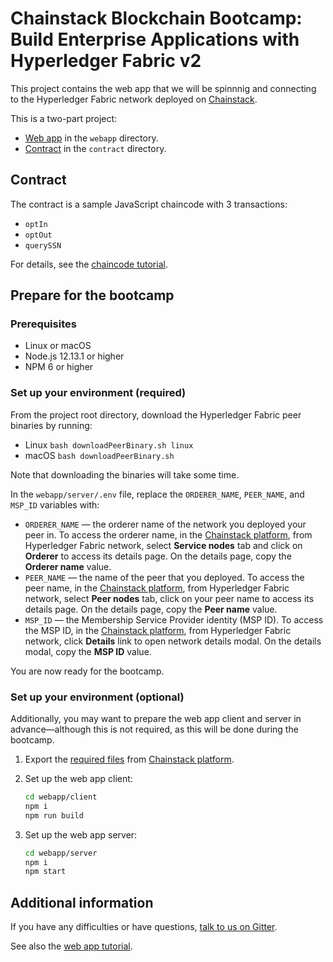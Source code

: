 # Chainstack Blockchain Bootcamp: Build Enterprise Applications with Hyperledger Fabric v2

This project contains the web app that we will be spinnnig and connecting to the Hyperledger Fabric network deployed on [Chainstack](https://chainstack.com).

This is a two-part project:

* [Web app](https://chainstack.com/deploy-a-hyperledger-fabric-v2-web-app-using-sdk-for-node-js/) in the `webapp` directory.
* [Contract](https://docs.chainstack.com/tutorials/fabric/universal-basic-income-opt-in-chaincode#universal-basic-income-opt-in-chaincode) in the `contract` directory.

## Contract

The contract is a sample JavaScript chaincode with 3 transactions:

* `optIn`
* `optOut`
* `querySSN`

For details, see the [chaincode tutorial](https://docs.chainstack.com/tutorials/fabric/universal-basic-income-opt-in-chaincode#universal-basic-income-opt-in-chaincode).

## Prepare for the bootcamp

### Prerequisites

* Linux or macOS
* Node.js 12.13.1 or higher
* NPM 6 or higher

### Set up your environment (required)

From the project root directory, download the Hyperledger Fabric peer binaries by running:

* Linux `bash downloadPeerBinary.sh linux`
* macOS `bash downloadPeerBinary.sh`

Note that downloading the binaries will take some time.

In the `webapp/server/.env` file, replace the `ORDERER_NAME`, `PEER_NAME`, and `MSP_ID` variables with:

* `ORDERER_NAME` — the orderer name of the network you deployed your peer in. To access the orderer name, in the [Chainstack platform](https://console.chainstack.com/), from Hyperledger Fabric network, select **Service nodes** tab and click on **Orderer** to access its details page. On the details page, copy the **Orderer name** value.
* `PEER_NAME` — the name of the peer that you deployed. To access the peer name, in the [Chainstack platform](https://console.chainstack.com/), from Hyperledger Fabric network, select **Peer nodes** tab, click on your peer name to access its details page. On the details page, copy the **Peer name** value.
* `MSP_ID` — the Membership Service Provider identity (MSP ID). To access the MSP ID, in the [Chainstack platform](https://console.chainstack.com/), from Hyperledger Fabric network, click **Details** link to open network details modal. On the details modal, copy the **MSP ID** value.

You are now ready for the bootcamp.

### Set up your environment (optional)

Additionally, you may want to prepare the web app client and server in advance—although this is not required, as this will be done during the bootcamp.

1. Export the [required files](./webapp/certs/README.md) from [Chainstack platform](https://console.chainstack.com/).

1. Set up the web app client:

   ```sh
   cd webapp/client
   npm i
   npm run build
   ```

1. Set up the web app server:

   ```sh
   cd webapp/server
   npm i
   npm start
   ```

## Additional information

If you have any difficulties or have questions, [talk to us on Gitter](https://gitter.im/chainstack/fabric-bootcamp).

See also the [web app tutorial](https://chainstack.com/deploy-a-hyperledger-fabric-v2-web-app-using-sdk-for-node-js/).
